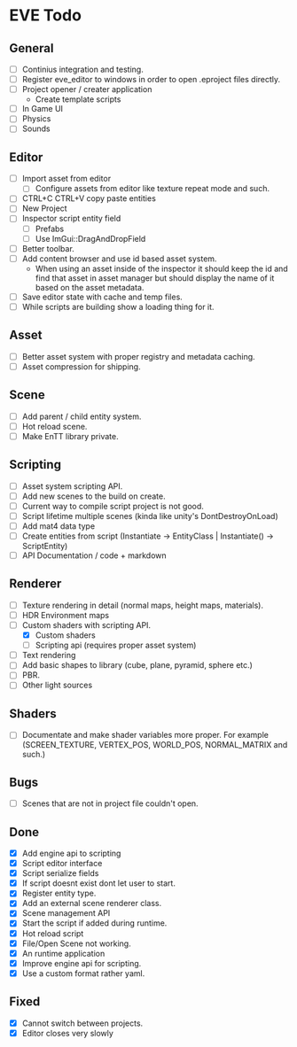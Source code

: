 # EVE Todo

## General
- [ ] Continius integration and testing.
- [ ] Register eve_editor to windows in order to open .eproject files directly. 
- [ ] Project opener / creater application
    - Create template scripts
- [ ] In Game UI
- [ ] Physics
- [ ] Sounds

## Editor
- [ ] Import asset from editor
    - [ ] Configure assets from editor like texture repeat mode and such.
- [ ] CTRL+C CTRL+V copy paste entities
- [ ] New Project
- [ ] Inspector script entity field
  - [ ] Prefabs
  - [ ] Use ImGui::DragAndDropField
- [ ] Better toolbar.
- [ ] Add content browser and use id based asset system.
    - When using an asset inside of the inspector it should keep the id and find that asset in asset manager
    but should display the name of it based on the asset metadata.
- [ ] Save editor state with cache and temp files.
- [ ] While scripts are building show a loading thing for it.

## Asset
- [ ] Better asset system with proper registry and metadata caching.
- [ ] Asset compression for shipping.

## Scene
- [ ] Add parent / child entity system.
- [ ] Hot reload scene.
- [ ] Make EnTT library private.

## Scripting
- [ ] Asset system scripting API.
- [ ] Add new scenes to the build on create. 
- [ ] Current way to compile script project is not good.
- [ ] Script lifetime multiple scenes (kinda like unity's DontDestroyOnLoad)
- [ ] Add mat4 data type
- [ ] Create entities from script (Instantiate<EntityClass> -> EntityClass | Instantiate() -> ScriptEntity)
- [ ] API Documentation / code + markdown

## Renderer
- [ ] Texture rendering in detail (normal maps, height maps, materials).
- [ ] HDR Environment maps
- [ ] Custom shaders with scripting API.
    - [x] Custom shaders
    - [ ] Scripting api (requires proper asset system)
- [ ] Text rendering
- [ ] Add basic shapes to library (cube, plane, pyramid, sphere etc.)
- [ ] PBR.
- [ ] Other light sources

## Shaders
- [ ] Documentate and make shader variables more proper. For example (SCREEN_TEXTURE, VERTEX_POS, WORLD_POS, NORMAL_MATRIX and such.)

## Bugs
- [ ] Scenes that are not in project file couldn't open. 

## Done
- [x] Add engine api to scripting
- [x] Script editor interface
- [x] Script serialize fields
- [x] If script doesnt exist dont let user to start.
- [x] Register entity type.
- [x] Add an external scene renderer class.
- [x] Scene management API
- [x] Start the script if added during runtime.
- [x] Hot reload script
- [x] File/Open Scene not working.
- [x] An runtime application
- [x] Improve engine api for scripting.
- [x] Use a custom format rather yaml.

## Fixed
- [x] Cannot switch between projects.
- [x] Editor closes very slowly
